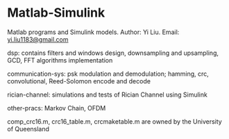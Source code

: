 # Matlab-Simulink
Matlab programs and Simulink models. Author: Yi Liu. Email: yi.liu1183@gmail.com

dsp: contains filters and windows design, downsampling and upsampling, GCD, FFT algorithms implementation

communication-sys: psk modulation and demodulation; hamming, crc, convolutional, Reed-Solomon encode and decode

rician-channel: simulations and tests of Rician Channel using Simulink

other-pracs: Markov Chain, OFDM

comp_crc16.m, crc16_table.m, crcmaketable.m are owned by the University of Queensland
